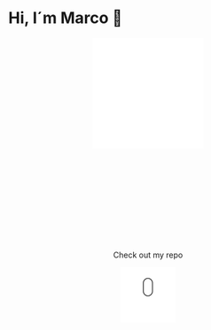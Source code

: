# Hi, I´m Marco 👋




<p align="center">
    <img width="200" height="auto" src="https://raw.githubusercontent.com/4SMarcoPorto/4SMarcoPorto/master/README.assets/spacex-dragon.gif">
</p>


<br>
<br>
<br>
<br>
<br>
<br>
<br>
<br>
<br>



<p align="center">
    Check out my repo
</p>
<p align="center">
    <img width="100" height="auto" src="https://raw.githubusercontent.com/4SMarcoPorto/4SMarcoPorto/master/README.assets/scrolldown.gif">
</p>